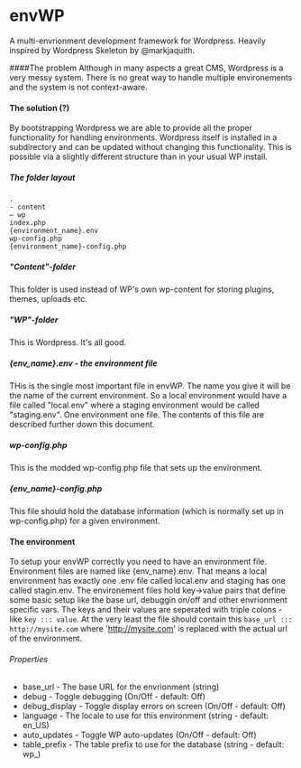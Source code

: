 envWP
=====

A multi-envrionment development framework for Wordpress. Heavily inspired by Wordpress Skeleton by @markjaquith.

####The problem
Although in many aspects a great CMS, Wordpress is a very messy system. There is no great way to handle multiple environements and the system is not context-aware.

#### The solution (?)
By bootstrapping Wordpress we are able to provide all the proper functionality for handling environments. Wordpress itself is installed in a subdirectory and can be updated without changing this functionality. This is possible via a slightly different structure than in your usual WP install.

##### The folder layout
```
.
- content
— wp
index.php
{environment_name}.env
wp-config.php
{environment_name}-config.php
```
##### "Content"-folder
This folder is used instead of WP's own wp-content for storing plugins, themes, uploads etc.

##### "WP"-folder
This is Wordpress. It's all good.

##### {env_name}.env - the environment file
THis is the single most important file in envWP. The name you give it will be the name of the current environment. So a local environment would have a file called "local.env" where a staging environment would be called "staging.env". One environment one file. The contents of this file are described further down this document.

##### wp-config.php
This is the modded wp-config.php file that sets up the environment.

##### {env_name}-config.php
This file should hold the database information (which is normally set up in wp-config.php) for a given environment.

#### The environment
To setup your envWP correctly you need to have an environment file. Environment files are named like {env_name}.env. That means a local environment has exactly one .env file called local.env and staging has one called stagin.env. The environement files hold key->value pairs that define some basic setup like the base url, debuggin on/off and other envrionment specific vars. The keys and their values are seperated with triple colons - like `key ::: value`. At the very least the file should contain this `base_url ::: http://mysite.com` where 'http://mysite.com' is replaced with the actual url of the environment.

###### Properties
* base_url      - The base URL for the envrionment (string)
* debug         - Toggle debugging (On/Off - default: Off)
* debug_display - Toggle display errors on screen (On/Off - default: Off)
* language      - The locale to use for this environment (string - default: en_US)
* auto_updates  - Toggle WP auto-updates (On/Off - default: Off)
* table_prefix  - The table prefix to use for the database (string - default: wp_)
